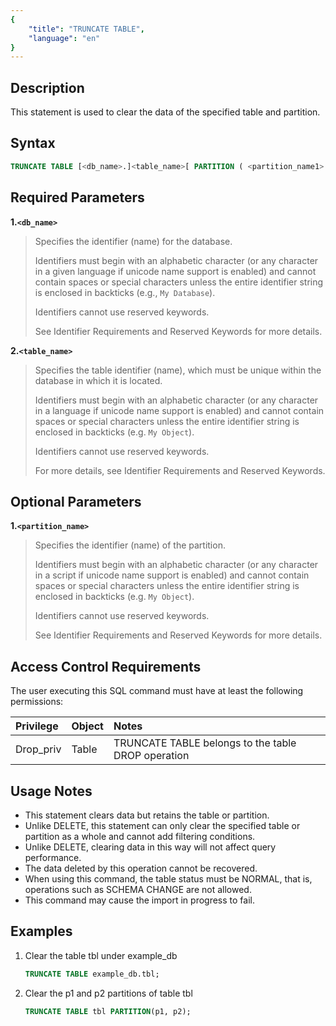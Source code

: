 ```yaml
---
{
    "title": "TRUNCATE TABLE",
    "language": "en"
}
---
```


<!--
Licensed to the Apache Software Foundation (ASF) under one
or more contributor license agreements.  See the NOTICE file
distributed with this work for additional information
regarding copyright ownership.  The ASF licenses this file
to you under the Apache License, Version 2.0 (the
"License"); you may not use this file except in compliance
with the License.  You may obtain a copy of the License at

  http://www.apache.org/licenses/LICENSE-2.0

Unless required by applicable law or agreed to in writing,
software distributed under the License is distributed on an
"AS IS" BASIS, WITHOUT WARRANTIES OR CONDITIONS OF ANY
KIND, either express or implied.  See the License for the
specific language governing permissions and limitations
under the License.
-->


## Description

This statement is used to clear the data of the specified table and partition.

## Syntax

```sql
TRUNCATE TABLE [<db_name>.]<table_name>[ PARTITION ( <partition_name1> [, <partition_name2> ... ] ) ];
```
## Required Parameters

**1.`<db_name>`**
> Specifies the identifier (name) for the database.
>
> Identifiers must begin with an alphabetic character (or any character in a given language if unicode name support is enabled) and cannot contain spaces or special characters unless the entire identifier string is enclosed in backticks (e.g., `My Database`).
>
> Identifiers cannot use reserved keywords.
>
> See Identifier Requirements and Reserved Keywords for more details.

**2.`<table_name>`**
> Specifies the table identifier (name), which must be unique within the database in which it is located.
>
> Identifiers must begin with an alphabetic character (or any character in a language if unicode name support is enabled) and cannot contain spaces or special characters unless the entire identifier string is enclosed in backticks (e.g. `My Object`).
>
> Identifiers cannot use reserved keywords.
>
> For more details, see Identifier Requirements and Reserved Keywords.

## Optional Parameters
**1.`<partition_name>`**
> Specifies the identifier (name) of the partition.
>
> Identifiers must begin with an alphabetic character (or any character in a script if unicode name support is enabled) and cannot contain spaces or special characters unless the entire identifier string is enclosed in backticks (e.g. `My Object`).
>
> Identifiers cannot use reserved keywords.
>
> See Identifier Requirements and Reserved Keywords for more details.


## Access Control Requirements

The user executing this SQL command must have at least the following permissions:


| Privilege       | Object    | Notes                      |
|:----------------|:----------|:---------------------------|
| Drop_priv       | Table     | TRUNCATE TABLE belongs to the table DROP operation |

## Usage Notes

- This statement clears data but retains the table or partition.
- Unlike DELETE, this statement can only clear the specified table or partition as a whole and cannot add filtering conditions.
- Unlike DELETE, clearing data in this way will not affect query performance.
- The data deleted by this operation cannot be recovered.
- When using this command, the table status must be NORMAL, that is, operations such as SCHEMA CHANGE are not allowed.
- This command may cause the import in progress to fail.

## Examples

1. Clear the table tbl under example_db

    ```sql
    TRUNCATE TABLE example_db.tbl;
    ```

2. Clear the p1 and p2 partitions of table tbl

    ```sql
    TRUNCATE TABLE tbl PARTITION(p1, p2);
    ```
